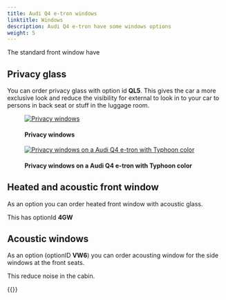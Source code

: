 ```yaml
---
title: Audi Q4 e-tron windows
linktitle: Windows
description: Audi Q4 e-tron have some windows options
weight: 5
---
```

<!-- markdownlint-disable MD033 -->
The standard front window have

## Privacy glass

You can order privacy glass with option id **QL5**. This gives the car a more exclusive look
and reduce the visibility for external to look in to your car to persons in back seat or stuff
in the luggage room. 

<figure>
    <a href="https://media.electrichasgoneaudi.net/multimedia/models/q4-e-tron/exterior/windows/privacywindows.jpg">
        <img src="https://media.electrichasgoneaudi.net/multimedia/models/q4-e-tron/exterior/windows/privacywindowss.jpg"
        alt="Privacy windows" title="Privacy windows">
    </a>
    <figcaption><h4>Privacy windows</h4></figcaption>
</figure>

<figure>
    <a href="https://media.electrichasgoneaudi.net/multimedia/models/q4-e-tron/exterior/windows/paint_typhoongrey_2.jpg">
        <img src="https://media.electrichasgoneaudi.net/multimedia/models/q4-e-tron/exterior/windows/paint_typhoongrey_2s.jpg"
        alt="Privacy windows on a Audi Q4 e-tron with Typhoon color" title="Privacy windows on a Audi Q4 e-tron with Typhoon color">
    </a>
    <figcaption><h4>Privacy windows on a Audi Q4 e-tron with Typhoon color</h4></figcaption>
</figure>

## Heated and acoustic front window

As an option you can order heated front window with acoustic glass. 

This has optionId **4GW**

## Acoustic windows

As an option (optionID **VW6**) you can order acousting window for the side windows at the front seats. 

This reduce noise in the cabin.

{{<children description="true" />}}
